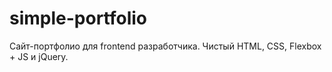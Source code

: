 # simple-portfolio
Сайт-портфолио для frontend разработчика. Чистый HTML, CSS, Flexbox + JS и jQuery.
